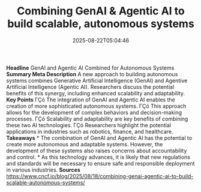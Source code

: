 ﻿---
title: "Combining GenAI & Agentic AI to build scalable, autonomous systems"
date: "2025-08-22T05:04:46"
category: "Markets"
summary: ""
slug: "combining genai  agentic ai to build scalable autonomous sys"
source_urls:
  - "https://www.cncf.io/blog/2025/08/18/combining-genai-agentic-ai-to-build-scalable-autonomous-systems/"
seo:
  title: "Combining GenAI & Agentic AI to build scalable, autonomous systems | Hash n Hedge"
  description: ""
  keywords: ["news", "markets", "brief"]
---
**Headline** GenAI and Agentic AI Combined for Autonomous Systems  **Summary Meta Description** A new approach to building autonomous systems combines Generative Artificial Intelligence (GenAI) and Agentive Artificial Intelligence (Agentic AI). Researchers discuss the potential benefits of this synergy, including enhanced scalability and adaptability.  **Key Points**  ΓÇó The integration of GenAI and Agentic AI enables the creation of more sophisticated autonomous systems. ΓÇó This approach allows for the development of complex behaviors and decision-making processes. ΓÇó Scalability and adaptability are key benefits of combining these two AI technologies. ΓÇó Researchers highlight the potential applications in industries such as robotics, finance, and healthcare.  **Takeaways**  * The combination of GenAI and Agentic AI has the potential to create more autonomous and adaptable systems. However, the development of these systems also raises concerns about accountability and control. * As this technology advances, it is likely that new regulations and standards will be necessary to ensure safe and responsible deployment in various industries.  **Sources** https://www.cncf.io/blog/2025/08/18/combining-genai-agentic-ai-to-build-scalable-autonomous-systems/ 
